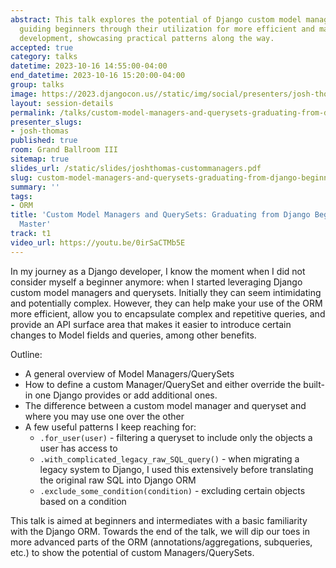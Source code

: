 ```yaml
---
abstract: This talk explores the potential of Django custom model managers and querysets,
  guiding beginners through their utilization for more efficient and maintainable
  development, showcasing practical patterns along the way.
accepted: true
category: talks
datetime: 2023-10-16 14:55:00-04:00
end_datetime: 2023-10-16 15:20:00-04:00
group: talks
image: https://2023.djangocon.us//static/img/social/presenters/josh-thomas.png
layout: session-details
permalink: /talks/custom-model-managers-and-querysets-graduating-from-django-beginner-to-orm-master/
presenter_slugs:
- josh-thomas
published: true
room: Grand Ballroom III
sitemap: true
slides_url: /static/slides/joshthomas-custommanagers.pdf
slug: custom-model-managers-and-querysets-graduating-from-django-beginner-to-orm-master
summary: ''
tags:
- ORM
title: 'Custom Model Managers and QuerySets: Graduating from Django Beginner to ORM
  Master'
track: t1
video_url: https://youtu.be/0irSaCTMb5E
---
```


In my journey as a Django developer, I know the moment when I did not consider myself a beginner anymore: when I started leveraging Django custom model managers and querysets. Initially they can seem intimidating and potentially complex. However, they can help make your use of the ORM more efficient, allow you to encapsulate complex and repetitive queries, and provide an API surface area that makes it easier to introduce certain changes to Model fields and queries, among other benefits.

Outline:
- A general overview of Model Managers/QuerySets
- How to define a custom Manager/QuerySet and either override the built-in one Django provides or add additional ones.
- The difference between a custom model manager and queryset and where you may use one over the other
- A few useful patterns I keep reaching for:
	- `.for_user(user)` - filtering a queryset to include only the objects a user has access to
	- `.with_complicated_legacy_raw_SQL_query()` - when migrating a legacy system to Django, I used this extensively before translating the original raw SQL into Django ORM
	- `.exclude_some_condition(condition)` - excluding certain objects based on a condition

This talk is aimed at beginners and intermediates with a basic familiarity with the Django ORM. Towards the end of the talk, we will dip our toes in more advanced parts of the ORM (annotations/aggregations, subqueries, etc.) to show the potential of custom Managers/QuerySets.
